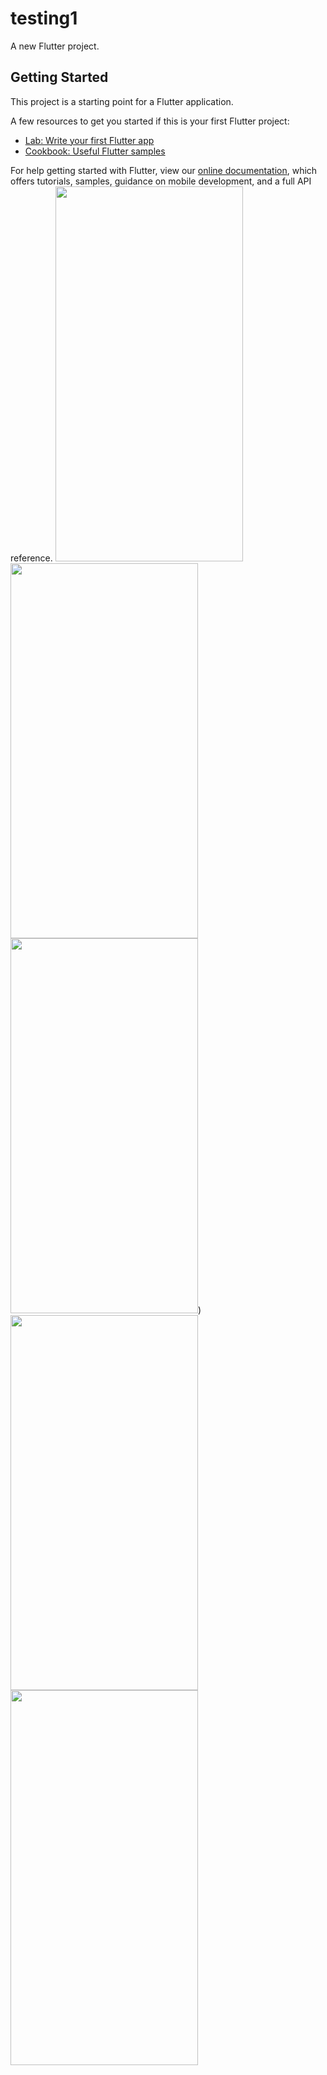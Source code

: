 # testing1

A new Flutter project.

## Getting Started

This project is a starting point for a Flutter application.

A few resources to get you started if this is your first Flutter project:

- [Lab: Write your first Flutter app](https://flutter.dev/docs/get-started/codelab)
- [Cookbook: Useful Flutter samples](https://flutter.dev/docs/cookbook)

For help getting started with Flutter, view our
[online documentation](https://flutter.dev/docs), which offers tutorials,
samples, guidance on mobile development, and a full API reference.
<img src="https://user-images.githubusercontent.com/91159994/209622578-f80bc88f-396a-442e-bc14-7e478c61cb9c.jpg" width="300" height="600" />
<img src="https://user-images.githubusercontent.com/91159994/209622586-d3bb1ebe-f485-4f3c-9809-306de939a33a.jpg" width="300" height="600" />
<img src="https://user-images.githubusercontent.com/91159994/209622590-3300df6d-7629-403d-85a0-66190f28222d.jpg" width="300" height="600" />)
<img src="https://user-images.githubusercontent.com/91159994/209622591-0580b6ea-a7bc-49a9-a1e7-e2fcfe5a154d.jpg" width="300" height="600" />
<img src="https://user-images.githubusercontent.com/91159994/209622593-cb5e1f82-530e-4be1-9b20-10adfce79d3b.jpg" width="300" height="600" />

